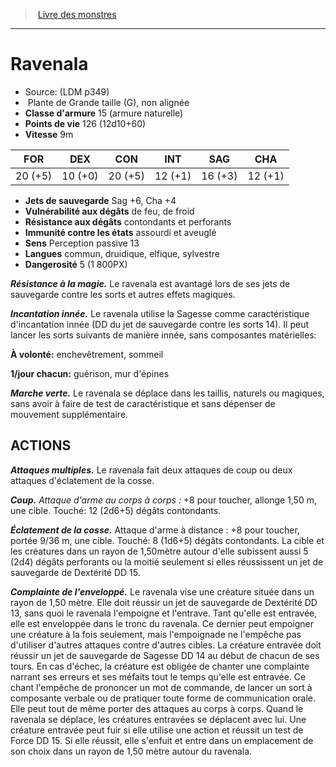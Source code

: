 ﻿> [Livre des monstres](tome_of_beasts.md)

---

# Ravenala

- Source: (LDM p349)
-  Plante de Grande taille (G), non alignée
- **Classe d'armure** 15 (armure naturelle)
- **Points de vie** 126 (12d10+60)
- **Vitesse** 9m

|FOR|DEX|CON|INT|SAG|CHA|
|---|---|---|---|---|---|
|20 (+5)|10 (+0)|20 (+5)|12 (+1)|16 (+3)|12 (+1)|

- **Jets de sauvegarde** Sag +6, Cha +4
- **Vulnérabilité aux dégâts** de feu, de froid
- **Résistance aux dégâts** contondants et perforants
- **Immunité contre les états** assourdi et aveuglé
- **Sens** Perception passive 13
- **Langues** commun, druidique, elfique, sylvestre
- **Dangerosité** 5 (1 800PX)

**_Résistance à la magie._** Le ravenala est avantagé lors de ses jets de sauvegarde contre les sorts et autres effets magiques.

**_Incantation innée._** Le ravenala utilise la Sagesse comme caractéristique d'incantation innée (DD du jet de sauvegarde contre les sorts 14). Il peut lancer les sorts suivants de manière innée, sans composantes matérielles:

**À volonté:** enchevêtrement, sommeil

**1/jour chacun:** guérison, mur d'épines

**_Marche verte._** Le ravenala se déplace dans les taillis, naturels ou magiques, sans avoir à faire de test de caractéristique et sans dépenser de mouvement supplémentaire.

## ACTIONS

**_Attaques multiples._** Le ravenala fait deux attaques de coup ou deux attaques d'éclatement de la cosse.

**_Coup._** _Attaque d'arme au corps à corps :_ +8 pour toucher, allonge 1,50 m, une cible. Touché: 12 (2d6+5) dégâts contondants.

**_Éclatement de la cosse._** Attaque d'arme à distance : +8 pour toucher, portée 9/36 m, une cible. Touché: 8 (1d6+5) dégâts contondants. La cible et les créatures dans un rayon de 1,50mètre autour d'elle subissent aussi 5 (2d4) dégâts perforants ou la moitié seulement si elles réussissent un jet de sauvegarde de Dextérité DD 15.

**_Complainte de l'enveloppé._** Le ravenala vise une créature située dans un rayon de 1,50 mètre. Elle doit réussir un jet de sauvegarde de Dextérité DD 13, sans quoi le ravenala l'empoigne et l'entrave. Tant qu'elle est entravée, elle est enveloppée dans le tronc du ravenala. Ce dernier peut empoigner une créature à la fois seulement, mais l'empoignade ne l'empêche pas d'utiliser d'autres attaques contre d'autres cibles. La créature entravée doit réussir un jet de sauvegarde de Sagesse DD 14 au début de chacun de ses tours. En cas d'échec, la créature est obligée de chanter une complainte narrant ses erreurs et ses méfaits tout le temps qu'elle est entravée. Ce chant l'empêche de prononcer un mot de commande, de lancer un sort à composante verbale ou de pratiquer toute forme de communication orale. Elle peut tout de même porter des attaques au corps à corps. Quand le ravenala se déplace, les créatures entravées se déplacent avec lui. Une créature entravée peut fuir si elle utilise une action et réussit un test de Force DD 15. Si elle réussit, elle s'enfuit et entre dans un emplacement de son choix dans un rayon de 1,50 mètre autour du ravenala.

